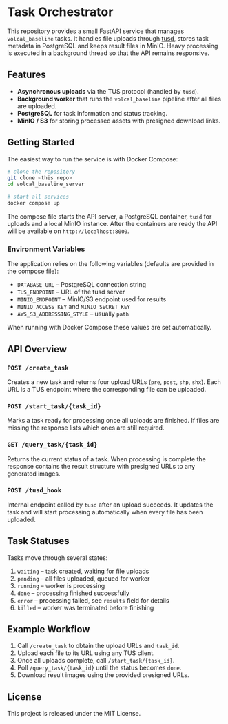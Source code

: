 # Task Orchestrator

This repository provides a small FastAPI service that manages `volcal_baseline` tasks.  It
handles file uploads through [tusd](https://github.com/tus/tusd), stores task metadata in
PostgreSQL and keeps result files in MinIO.  Heavy processing is executed in a background
thread so that the API remains responsive.

## Features

- **Asynchronous uploads** via the TUS protocol (handled by `tusd`).
- **Background worker** that runs the `volcal_baseline` pipeline after all files are uploaded.
- **PostgreSQL** for task information and status tracking.
- **MinIO / S3** for storing processed assets with presigned download links.

## Getting Started

The easiest way to run the service is with Docker Compose:

```bash
# clone the repository
git clone <this repo>
cd volcal_baseline_server

# start all services
docker compose up
```

The compose file starts the API server, a PostgreSQL container, `tusd` for uploads and a
local MinIO instance.  After the containers are ready the API will be available on
`http://localhost:8000`.

### Environment Variables

The application relies on the following variables (defaults are provided in the compose
file):

- `DATABASE_URL` – PostgreSQL connection string
- `TUS_ENDPOINT` – URL of the tusd server
- `MINIO_ENDPOINT` – MinIO/S3 endpoint used for results
- `MINIO_ACCESS_KEY` and `MINIO_SECRET_KEY`
- `AWS_S3_ADDRESSING_STYLE` – usually `path`

When running with Docker Compose these values are set automatically.

## API Overview

### `POST /create_task`
Creates a new task and returns four upload URLs (`pre`, `post`, `shp`, `shx`).  Each URL is a
TUS endpoint where the corresponding file can be uploaded.

### `POST /start_task/{task_id}`
Marks a task ready for processing once all uploads are finished.  If files are missing the
response lists which ones are still required.

### `GET /query_task/{task_id}`
Returns the current status of a task.  When processing is complete the response contains the
result structure with presigned URLs to any generated images.

### `POST /tusd_hook`
Internal endpoint called by `tusd` after an upload succeeds.  It updates the task and will
start processing automatically when every file has been uploaded.

## Task Statuses

Tasks move through several states:

1. `waiting` – task created, waiting for file uploads
2. `pending` – all files uploaded, queued for worker
3. `running` – worker is processing
4. `done` – processing finished successfully
5. `error` – processing failed, see `results` field for details
6. `killed` – worker was terminated before finishing

## Example Workflow

1. Call `/create_task` to obtain the upload URLs and `task_id`.
2. Upload each file to its URL using any TUS client.
3. Once all uploads complete, call `/start_task/{task_id}`.
4. Poll `/query_task/{task_id}` until the status becomes `done`.
5. Download result images using the provided presigned URLs.

## License

This project is released under the MIT License.
